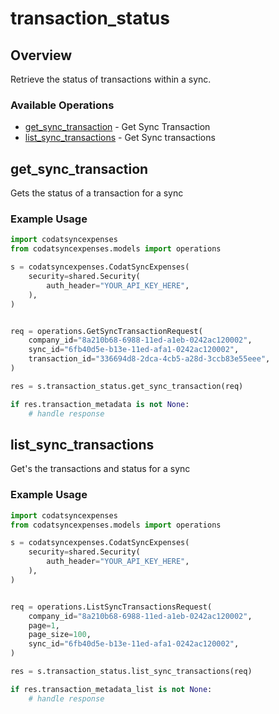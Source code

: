 # transaction_status

## Overview

Retrieve the status of transactions within a sync.

### Available Operations

* [get_sync_transaction](#get_sync_transaction) - Get Sync Transaction
* [list_sync_transactions](#list_sync_transactions) - Get Sync transactions

## get_sync_transaction

Gets the status of a transaction for a sync

### Example Usage

```python
import codatsyncexpenses
from codatsyncexpenses.models import operations

s = codatsyncexpenses.CodatSyncExpenses(
    security=shared.Security(
        auth_header="YOUR_API_KEY_HERE",
    ),
)


req = operations.GetSyncTransactionRequest(
    company_id="8a210b68-6988-11ed-a1eb-0242ac120002",
    sync_id="6fb40d5e-b13e-11ed-afa1-0242ac120002",
    transaction_id="336694d8-2dca-4cb5-a28d-3ccb83e55eee",
)

res = s.transaction_status.get_sync_transaction(req)

if res.transaction_metadata is not None:
    # handle response
```

## list_sync_transactions

Get's the transactions and status for a sync

### Example Usage

```python
import codatsyncexpenses
from codatsyncexpenses.models import operations

s = codatsyncexpenses.CodatSyncExpenses(
    security=shared.Security(
        auth_header="YOUR_API_KEY_HERE",
    ),
)


req = operations.ListSyncTransactionsRequest(
    company_id="8a210b68-6988-11ed-a1eb-0242ac120002",
    page=1,
    page_size=100,
    sync_id="6fb40d5e-b13e-11ed-afa1-0242ac120002",
)

res = s.transaction_status.list_sync_transactions(req)

if res.transaction_metadata_list is not None:
    # handle response
```
